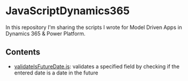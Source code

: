 # JavaScriptDynamics365

In this repository I'm sharing the scripts I wrote for Model Driven Apps in Dynamics 365 & Power Platform.

## Contents ##
* [validateIsFutureDate.js](https://github.com/janwillemkeizer/JavaScriptDynamics365/blob/main/validateIsFutureDate.js): validates a specified field by checking if the entered date is a date in the future

